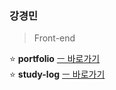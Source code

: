 ### 강경민           
            
> Front-end                      
     
        
   
⭐ **portfolio** [ㅡ 바로가기](https://portfolio-minomad.vercel.app)         
⭐ **study-log** [ㅡ 바로가기](https://github.com/minomad/study-repository)



